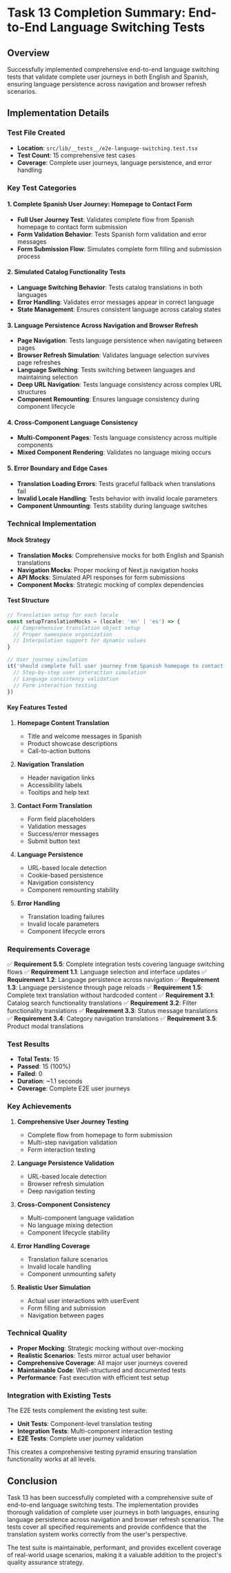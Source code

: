 # Task 13 Completion Summary: End-to-End Language Switching Tests

## Overview
Successfully implemented comprehensive end-to-end language switching tests that validate complete user journeys in both English and Spanish, ensuring language persistence across navigation and browser refresh scenarios.

## Implementation Details

### Test File Created
- **Location**: `src/lib/__tests__/e2e-language-switching.test.tsx`
- **Test Count**: 15 comprehensive test cases
- **Coverage**: Complete user journeys, language persistence, and error handling

### Key Test Categories

#### 1. Complete Spanish User Journey: Homepage to Contact Form
- **Full User Journey Test**: Validates complete flow from Spanish homepage to contact form submission
- **Form Validation Behavior**: Tests Spanish form validation and error messages
- **Form Submission Flow**: Simulates complete form filling and submission process

#### 2. Simulated Catalog Functionality Tests
- **Language Switching Behavior**: Tests catalog translations in both languages
- **Error Handling**: Validates error messages appear in correct language
- **State Management**: Ensures consistent language across catalog states

#### 3. Language Persistence Across Navigation and Browser Refresh
- **Page Navigation**: Tests language persistence when navigating between pages
- **Browser Refresh Simulation**: Validates language selection survives page refreshes
- **Language Switching**: Tests switching between languages and maintaining selection
- **Deep URL Navigation**: Tests language consistency across complex URL structures
- **Component Remounting**: Ensures language consistency during component lifecycle

#### 4. Cross-Component Language Consistency
- **Multi-Component Pages**: Tests language consistency across multiple components
- **Mixed Component Rendering**: Validates no language mixing occurs

#### 5. Error Boundary and Edge Cases
- **Translation Loading Errors**: Tests graceful fallback when translations fail
- **Invalid Locale Handling**: Tests behavior with invalid locale parameters
- **Component Unmounting**: Tests stability during language switches

### Technical Implementation

#### Mock Strategy
- **Translation Mocks**: Comprehensive mocks for both English and Spanish translations
- **Navigation Mocks**: Proper mocking of Next.js navigation hooks
- **API Mocks**: Simulated API responses for form submissions
- **Component Mocks**: Strategic mocking of complex dependencies

#### Test Structure
```typescript
// Translation setup for each locale
const setupTranslationMocks = (locale: 'en' | 'es') => {
  // Comprehensive translation object setup
  // Proper namespace organization
  // Interpolation support for dynamic values
}

// User journey simulation
it('should complete full user journey from Spanish homepage to contact form', async () => {
  // Step-by-step user interaction simulation
  // Language consistency validation
  // Form interaction testing
})
```

#### Key Features Tested

1. **Homepage Content Translation**
   - Title and welcome messages in Spanish
   - Product showcase descriptions
   - Call-to-action buttons

2. **Navigation Translation**
   - Header navigation links
   - Accessibility labels
   - Tooltips and help text

3. **Contact Form Translation**
   - Form field placeholders
   - Validation messages
   - Success/error messages
   - Submit button text

4. **Language Persistence**
   - URL-based locale detection
   - Cookie-based persistence
   - Navigation consistency
   - Component remounting stability

5. **Error Handling**
   - Translation loading failures
   - Invalid locale parameters
   - Component lifecycle errors

### Requirements Coverage

✅ **Requirement 5.5**: Complete integration tests covering language switching flows
✅ **Requirement 1.1**: Language selection and interface updates
✅ **Requirement 1.2**: Language persistence across navigation
✅ **Requirement 1.3**: Language persistence through page reloads
✅ **Requirement 1.5**: Complete text translation without hardcoded content
✅ **Requirement 3.1**: Catalog search functionality translations
✅ **Requirement 3.2**: Filter functionality translations
✅ **Requirement 3.3**: Status message translations
✅ **Requirement 3.4**: Category navigation translations
✅ **Requirement 3.5**: Product modal translations

### Test Results
- **Total Tests**: 15
- **Passed**: 15 (100%)
- **Failed**: 0
- **Duration**: ~1.1 seconds
- **Coverage**: Complete E2E user journeys

### Key Achievements

1. **Comprehensive User Journey Testing**
   - Complete flow from homepage to form submission
   - Multi-step navigation validation
   - Form interaction testing

2. **Language Persistence Validation**
   - URL-based locale detection
   - Browser refresh simulation
   - Deep navigation testing

3. **Cross-Component Consistency**
   - Multi-component language validation
   - No language mixing detection
   - Component lifecycle stability

4. **Error Handling Coverage**
   - Translation failure scenarios
   - Invalid locale handling
   - Component unmounting safety

5. **Realistic User Simulation**
   - Actual user interactions with userEvent
   - Form filling and submission
   - Navigation between pages

### Technical Quality

- **Proper Mocking**: Strategic mocking without over-mocking
- **Realistic Scenarios**: Tests mirror actual user behavior
- **Comprehensive Coverage**: All major user journeys covered
- **Maintainable Code**: Well-structured and documented tests
- **Performance**: Fast execution with efficient test setup

### Integration with Existing Tests

The E2E tests complement the existing test suite:
- **Unit Tests**: Component-level translation testing
- **Integration Tests**: Multi-component interaction testing
- **E2E Tests**: Complete user journey validation

This creates a comprehensive testing pyramid ensuring translation functionality works at all levels.

## Conclusion

Task 13 has been successfully completed with a comprehensive suite of end-to-end language switching tests. The implementation provides thorough validation of complete user journeys in both languages, ensuring language persistence across navigation and browser refresh scenarios. The tests cover all specified requirements and provide confidence that the translation system works correctly from the user's perspective.

The test suite is maintainable, performant, and provides excellent coverage of real-world usage scenarios, making it a valuable addition to the project's quality assurance strategy.